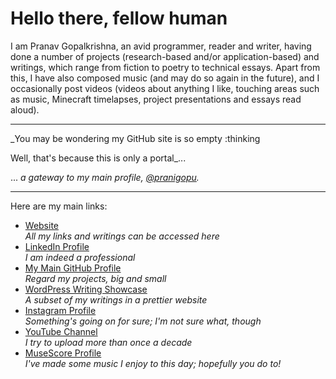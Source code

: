 # Hello there, fellow human
I am Pranav Gopalkrishna, an avid programmer, reader and writer, having done a number of projects (research-based and/or application-based) and writings, which range from fiction to poetry to technical essays. Apart from this, I have also composed music (and may do so again in the future), and I occasionally post videos (videos about anything I like, touching areas such as music, Minecraft timelapses, project presentations and essays read aloud).

---

_You may be wondering my GitHub site is so empty :thinking

Well, that's because this is only a portal_...

... _a gateway to my main profile, [@pranigopu](https://github.com/pranigopu)._

---

Here are my main links:

- [Website](https://pranigopu.github.io) <br> _All my links and writings can be accessed here_
- [LinkedIn Profile](https://www.linkedin.com/in/pranav-gopalkrishna) <br> _I am indeed a professional_
- [My Main GitHub Profile](https://github.com/pranigopu) <br> _Regard my projects, big and small_
- [WordPress Writing Showcase](https://pranigopu.wordpress.com) <br> _A subset of my writings in a prettier website_
- [Instagram Profile](https://www.instagram.com/pranigopu) <br> _Something's going on for sure; I'm not sure what, though_
- [YouTube Channel](https://www.youtube.com/channel/UCcDIAVsQ2kmQLy2Dcnyd_ig) <br> _I try to upload more than once a decade_
- [MuseScore Profile](https://musescore.com/user/31737238) <br> _I've made some music I enjoy to this day; hopefully you do to!_
